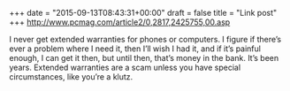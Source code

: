 +++
date = "2015-09-13T08:43:31+00:00"
draft = false
title = "Link post"
+++
http://www.pcmag.com/article2/0,2817,2425755,00.asp



I never get extended warranties for phones or computers. I figure if there’s ever a problem where I need it, then I’ll wish I had it, and if it’s painful enough, I can get it then, but until then, that’s money in the bank. It’s been years. Extended warranties are a scam unless you have special circumstances, like you’re a klutz.
